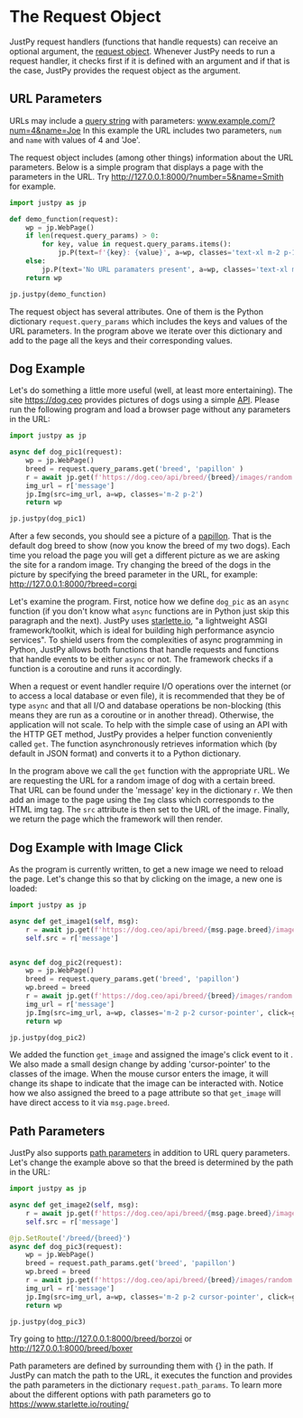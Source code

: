 # The Request Object

JustPy request handlers (functions that handle requests) can receive an optional argument, the [request object](https://www.starlette.io/requests/). Whenever JustPy needs to run a request handler, it checks first if it is defined with an argument and if that is the case, JustPy provides the request object as the argument.

## URL Parameters

URLs may include a [query string](https://en.wikipedia.org/wiki/Query_string) with parameters: www.example.com/?num=4&name=Joe
In this example the URL includes two parameters, `num` and `name` with values of 4 and 'Joe'.

The request object includes (among other things) information about the URL parameters. 
Below is a simple program that displays a page with the parameters in the URL. Try http://127.0.0.1:8000/?number=5&name=Smith for example. 
```python
import justpy as jp

def demo_function(request):
    wp = jp.WebPage()
    if len(request.query_params) > 0:
        for key, value in request.query_params.items():
            jp.P(text=f'{key}: {value}', a=wp, classes='text-xl m-2 p-1')
    else:
        jp.P(text='No URL paramaters present', a=wp, classes='text-xl m-2 p-1')
    return wp

jp.justpy(demo_function)
```

The request object has several attributes. One of them is the Python dictionary `request.query_params` which includes the keys and values of the URL parameters. In the program above we iterate over this dictionary and add to the page all the keys and their corresponding values.

## Dog Example

Let's do something a little more useful (well, at least more entertaining). The site https://dog.ceo provides pictures of dogs using a simple [API](https://en.wikipedia.org/wiki/Application_programming_interface). Please run the following program and load a browser page without any parameters in the URL:

```python
import justpy as jp

async def dog_pic1(request):
    wp = jp.WebPage()
    breed = request.query_params.get('breed', 'papillon' )
    r = await jp.get(f'https://dog.ceo/api/breed/{breed}/images/random')
    img_url = r['message']
    jp.Img(src=img_url, a=wp, classes='m-2 p-2')
    return wp

jp.justpy(dog_pic1)
```

After a few seconds, you should see a picture of a [papillon](https://www.akc.org/dog-breeds/papillon/). That is the default dog breed to show (now you know the breed of my two dogs). Each time you reload the page you will get a different picture as we are asking the site for a random image. Try changing the breed of the dogs in the picture by specifying the breed parameter in the URL, for example: http://127.0.0.1:8000/?breed=corgi

Let's examine the program. First, notice how we define `dog_pic` as an `async` function (if you don't know what `async` functions are in Python just skip this paragraph and the next). JustPy uses [starlette.io](https://www.starlette.io/), "a lightweight ASGI framework/toolkit, which is ideal for building high performance asyncio services".  To shield users from the complexities of async programming in Python, JustPy allows both functions that handle requests and functions that handle events to be either `async` or not. The framework checks if a function is a coroutine and runs it accordingly. 

When a request or event handler require I/O operations over the internet (or to access a local database or even file), it is recommended that they be of type `async` and that all I/O and database operations be non-blocking (this means they are run as a coroutine or in another thread). Otherwise, the application will not scale. To help with the simple case of using an API with the HTTP GET method, JustPy provides a helper function conveniently called `get`. The function asynchronously retrieves information which (by default in JSON format) and converts it to a Python dictionary.
 
In the program above we call the `get` function with the appropriate URL. We are requesting the URL for a random image of dog with a certain breed. That URL can be found under the 'message' key in the dictionary `r`. We then add an image to the page using the `Img` class which corresponds to the HTML img tag. The `src` attribute is then set to the URL of the image. Finally, we return the page which the framework will then render. 

## Dog Example with Image Click

As the program is currently written, to get a new image we need to reload the page. Let's change this so that by clicking on the image, a new one is loaded:

```python
import justpy as jp

async def get_image1(self, msg):
    r = await jp.get(f'https://dog.ceo/api/breed/{msg.page.breed}/images/random')
    self.src = r['message']


async def dog_pic2(request):
    wp = jp.WebPage()
    breed = request.query_params.get('breed', 'papillon')
    wp.breed = breed
    r = await jp.get(f'https://dog.ceo/api/breed/{breed}/images/random')
    img_url = r['message']
    jp.Img(src=img_url, a=wp, classes='m-2 p-2 cursor-pointer', click=get_image1)
    return wp

jp.justpy(dog_pic2)
```

We added the function `get_image` and assigned the image's click event to it . We also made a small design change by adding 'cursor-pointer' to the classes of the image. When the mouse cursor enters the image, it will change its shape to indicate that the image can be interacted with. Notice how we also assigned the breed to a page attribute so that `get_image` will have direct access to it via `msg.page.breed`.

## Path Parameters

JustPy also supports [path parameters](https://www.starlette.io/routing/#path-parameters) in addition to URL query parameters. Let's change the example above so that the breed is determined by the path in the URL:

```python
import justpy as jp

async def get_image2(self, msg):
    r = await jp.get(f'https://dog.ceo/api/breed/{msg.page.breed}/images/random')
    self.src = r['message']

@jp.SetRoute('/breed/{breed}')
async def dog_pic3(request):
    wp = jp.WebPage()
    breed = request.path_params.get('breed', 'papillon')
    wp.breed = breed
    r = await jp.get(f'https://dog.ceo/api/breed/{breed}/images/random')
    img_url = r['message']
    jp.Img(src=img_url, a=wp, classes='m-2 p-2 cursor-pointer', click=get_image2)
    return wp

jp.justpy(dog_pic3)
```

Try going to http://127.0.0.1:8000/breed/borzoi or http://127.0.0.1:8000/breed/boxer
 
Path parameters are defined by surrounding them with {} in the path. If JustPy can match the path to the URL, it executes the function and provides the path parameters in the dictionary `request.path_params`. To learn more about the different options with path parameters go to https://www.starlette.io/routing/
